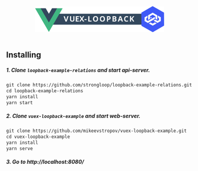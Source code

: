 <br/>
<br/>
<a href="https://github.com/mikeevstropov/vuex-loopback">
<div align="center">
  <img alt="logo" src="public/img/logo.svg" height="70px"/>
</div>
</a>
<br/>

## Installing

##### 1. Clone `loopback-example-relations` and start api-server.
```
git clone https://github.com/strongloop/loopback-example-relations.git
cd loopback-example-relations
yarn install
yarn start
```

##### 2. Clone `vuex-loopback-example` and start web-server.
```
git clone https://github.com/mikeevstropov/vuex-loopback-example.git
cd vuex-loopback-example
yarn install
yarn serve
```

##### 3. Go to http://localhost:8080/
